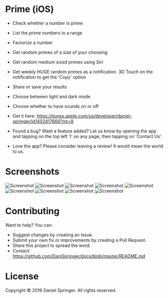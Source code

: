# Prime (iOS)
- Check whether a number is prime
- List the prime numbers in a range
- Factorize a number
- Get random primes of a size of your choosing
- Get random medium sized primes using Siri
- Get weekly HUGE random primes as a notification. 3D Touch on the notification to get the 'Copy' option
- Share or save your results
- Choose between light and dark mode
- Choose whether to have sounds on or off
- Get it here: https://itunes.apple.com/us/developer/daniel-springer/id1402417666?mt=8

- Found a bug? Want a feature added? Let us know by opening the app and tapping on the top left 'I' on any page, then tapping on 'Contact Us'.
- Love the app? Please consider leaving a review! It would mean the world to us.

# Screenshots

![Screenshot](https://raw.githubusercontent.com/DaniSpringer/prime/master/sc/s1.png) ![Screenshot](https://raw.githubusercontent.com/DaniSpringer/prime/master/sc/s2.png) ![Screenshot](https://raw.githubusercontent.com/DaniSpringer/prime/master/sc/s3.png) ![Screenshot](https://raw.githubusercontent.com/DaniSpringer/prime/master/sc/s4.png) ![Screenshot](https://raw.githubusercontent.com/DaniSpringer/prime/master/sc/s5.png) ![Screenshot](https://raw.githubusercontent.com/DaniSpringer/prime/master/sc/s6.png) ![Screenshot](https://raw.githubusercontent.com/DaniSpringer/prime/master/sc/s7.png) ![Screenshot](https://raw.githubusercontent.com/DaniSpringer/prime/master/sc/s8.png) ![Screenshot](https://raw.githubusercontent.com/DaniSpringer/prime/master/sc/s9.png)

# Contributing
Want to help? You can:
- Suggest changes by creating an Issue.
- Submit your own fix or improvements by creating a Pull Request.
- Share this project to spread the word.
- Contact: https://github.com/DaniSpringer/docs/blob/master/README.md

# License
Copyright © 2019 Daniel Springer. All rights reserved.
